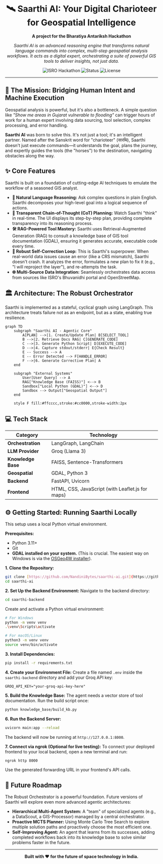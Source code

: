 <div align="center">

# 🛰️ Saarthi AI: Your Digital Charioteer for Geospatial Intelligence

**A project for the Bharatiya Antariksh Hackathon**

</div>

<div align="center">

*Saarthi AI is an advanced reasoning engine that transforms natural language commands into complex, multi-step geospatial analysis workflows. It acts as a digital expert, orchestrating a suite of powerful GIS tools to deliver insights, not just data.*

</div>

<p align="center">
  <img src="https://img.shields.io/badge/ISRO-Bharatiya%20Antariksh%20Hackathon-blue.svg" alt="ISRO Hackathon">
  <img src="https://img.shields.io/badge/Status-In%20Development-yellow.svg" alt="Status">
  <img src="https://img.shields.io/badge/License-MIT-green.svg" alt="License">
</p>

---

## 🚀 The Mission: Bridging Human Intent and Machine Execution

Geospatial analysis is powerful, but it's also a bottleneck. A simple question like *"Show me areas in Gujarat vulnerable to flooding"* can trigger hours of work for a human expert involving data sourcing, tool selection, complex processing, and error handling.

**Saarthi AI** was born to solve this. It's not just a tool; it's an intelligent partner. Named after the Sanskrit word for "charioteer" (सारथि), Saarthi doesn't just execute commands—it understands the goal, plans the journey, and expertly guides the tools (the "horses") to the destination, navigating obstacles along the way.

## ✨ Core Features

Saarthi is built on a foundation of cutting-edge AI techniques to emulate the workflow of a seasoned GIS analyst.

* **🧠 Natural Language Reasoning:** Ask complex questions in plain English. Saarthi decomposes your high-level goal into a logical sequence of actions.
* **📝 Transparent Chain-of-Thought (CoT) Planning:** Watch Saarthi "think" in real-time. The UI displays its step-by-step plan, providing complete transparency into its reasoning process.
* **🛠️ RAG-Powered Tool Mastery:** Saarthi uses Retrieval-Augmented Generation (RAG) to consult a knowledge base of GIS tool documentation (GDAL), ensuring it generates accurate, executable code every time.
* **🔄 Robust Self-Correction Loop:** This is Saarthi's superpower. When real-world data issues cause an error (like a CRS mismatch), Saarthi doesn't crash. It analyzes the error, formulates a new plan to fix it (e.g., "I will reproject the layer"), and re-attempts the task.
* **🌐 Multi-Source Data Integration:** Seamlessly orchestrates data access from sources like ISRO's Bhuvanidhi portal and OpenStreetMap.

## 🏛️ Architecture: The Robust Orchestrator

Saarthi is implemented as a stateful, cyclical graph using LangGraph. This architecture treats failure not as an endpoint, but as a state, enabling true resilience.

```mermaid
graph TD
    subgraph "Saarthi AI - Agentic Core"
        A[PLAN] -->|1. Create/Update Plan| B[SELECT_TOOL]
        B -->|2. Retrieve Docs RAG| C[GENERATE_CODE]
        C -->|3. Generate Python Script| D[EXECUTE_CODE]
        D -->|4. Capture stdout/stderr| E{Check Result}
        E -- Success --> A
        E -- Error Detected --> F[HANDLE_ERROR]
        F -->|6. Generate Corrective Plan| A
    end
    
    subgraph "External Systems"
        User[User Query] --> A
        RAG["Knowledge Base (FAISS)"] <--> B
        Sandbox["Local Python (GDAL)"] <--> D
        Sandbox --> Output["Geospatial Output"]
    end

    style F fill:#ffcccc,stroke:#cc0000,stroke-width:2px
```

## 💻 Tech Stack

| Category          | Technology                                       |
| ----------------- | ------------------------------------------------ |
| **Orchestration** | LangGraph, LangChain                             |
| **LLM Provider** | Groq (Llama 3)                                   |
| **Knowledge Base**| FAISS, Sentence-Transformers                     |
| **Geospatial** | GDAL, Python 3                                   |
| **Backend** | FastAPI, Uvicorn                                 |
| **Frontend** | HTML, CSS, JavaScript (with Leaflet.js for maps) |

## ⚙️ Getting Started: Running Saarthi Locally

This setup uses a local Python virtual environment.

**Prerequisites:**
* Python 3.11+
* Git
* **GDAL installed on your system.** (This is crucial. The easiest way on Windows is via the [OSGeo4W installer](https://www.osgeo.org/projects/osgeo4w/)).

**1. Clone the Repository:**
```bash
git clone [https://github.com/NandiniBytes/saarthi-ai.git](https://github.com/NandiniBytes/saarthi-ai.git)
cd saarthi-ai
```

**2. Set Up the Backend Environment:**
Navigate to the backend directory:
```bash
cd saarthi-backend
```
Create and activate a Python virtual environment:
```bash
# For Windows
python -m venv venv
.\venv\Scripts\activate

# For macOS/Linux
python3 -m venv venv
source venv/bin/activate
```

**3. Install Dependencies:**
```bash
pip install -r requirements.txt
```

**4. Create your Environment File:**
Create a file named `.env` inside the `saarthi-backend` directory and add your Groq API key:
```
GROQ_API_KEY="your-groq-api-key-here"
```

**5. Build the Knowledge Base:**
The agent needs a vector store of tool documentation. Run the build script once:
```bash
python knowledge_base/build_kb.py
```

**6. Run the Backend Server:**
```bash
uvicorn main:app --reload
```
The backend will now be running at `http://127.0.0.1:8000`.

**7. Connect via ngrok (Optional for live testing):**
To connect your deployed frontend to your local backend, open a new terminal and run:
```bash
ngrok http 8000
```
Use the generated forwarding URL in your frontend's API calls.

## 🔭 Future Roadmap

The Robust Orchestrator is a powerful foundation. Future versions of Saarthi will explore even more advanced agentic architectures:

* **Hierarchical Multi-Agent System:** A "team" of specialized agents (e.g., a DataScout, a GIS-Processor) managed by a central orchestrator.
* **Proactive MCTS Planner:** Using Monte Carlo Tree Search to explore multiple solution paths and proactively choose the most efficient one.
* **Self-Improving Agent:** An agent that learns from its successes, adding completed workflows back into its knowledge base to solve similar problems faster in the future.

---

<div align="center">

**Built with ❤️ for the future of space technology in India.**

</div>
